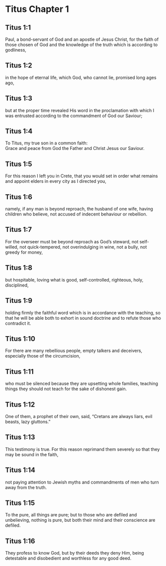 # Titus Chapter 1

## Titus 1:1

Paul, a bond-servant of God and an apostle of Jesus Christ, for the faith of those chosen of God and the knowledge of the truth which is according to godliness,

## Titus 1:2

in the hope of eternal life, which God, who cannot lie, promised long ages ago,

## Titus 1:3

but at the proper time revealed His word in the proclamation with which I was entrusted according to the commandment of God our Saviour;

## Titus 1:4

To Titus, my true son in a common faith:  
Grace and peace from God the Father and Christ Jesus our Saviour.

## Titus 1:5

For this reason I left you in Crete, that you would set in order what remains and appoint elders in every city as I directed you,

## Titus 1:6

namely, if any man is beyond reproach, the husband of one wife, having children who believe, not accused of indecent behaviour or rebellion.

## Titus 1:7

For the overseer must be beyond reproach as God’s steward, not self-willed, not quick-tempered, not overindulging in wine, not a bully, not greedy for money,

## Titus 1:8

but hospitable, loving what is good, self-controlled, righteous, holy, disciplined,

## Titus 1:9

holding firmly the faithful word which is in accordance with the teaching, so that he will be able both to exhort in sound doctrine and to refute those who contradict it.

## Titus 1:10

For there are many rebellious people, empty talkers and deceivers, especially those of the circumcision,

## Titus 1:11

who must be silenced because they are upsetting whole families, teaching things they should not teach for the sake of dishonest gain.

## Titus 1:12

One of them, a prophet of their own, said, “Cretans are always liars, evil beasts, lazy gluttons.”

## Titus 1:13

This testimony is true. For this reason reprimand them severely so that they may be sound in the faith,

## Titus 1:14

not paying attention to Jewish myths and commandments of men who turn away from the truth.

## Titus 1:15

To the pure, all things are pure; but to those who are defiled and unbelieving, nothing is pure, but both their mind and their conscience are defiled.

## Titus 1:16

They profess to know God, but by their deeds they deny Him, being detestable and disobedient and worthless for any good deed.
